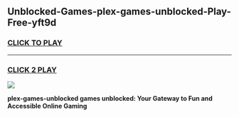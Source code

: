 
## Unblocked-Games-plex-games-unblocked-Play-Free-yft9d
<h3>
<a href="https://premium76.site?title=plex-games-unblocked&ref=22A">CLICK TO PLAY</a></h3>
<hr>

<h3>
<a href="https://premium76.site?title=plex-games-unblocked&ref=22A">CLICK 2 PLAY</a>
  
</h3>

<a href="https://premium76.site?title=plex-games-unblocked&ref=22A"><img src="https://clearcache.store/games.png"></a>


**plex-games-unblocked games unblocked: Your Gateway to Fun and Accessible Online Gaming**
